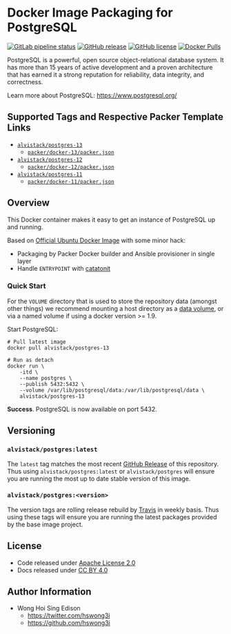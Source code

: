 # Docker Image Packaging for PostgreSQL

[![GitLab pipeline
status](https://img.shields.io/gitlab/pipeline/alvistack/docker-postgres/master)](https://gitlab.com/alvistack/docker-postgres/-/pipelines)
[![GitHub
release](https://img.shields.io/github/release/alvistack/docker-postgres.svg)](https://github.com/alvistack/docker-postgres/releases)
[![GitHub
license](https://img.shields.io/github/license/alvistack/docker-postgres.svg)](https://github.com/alvistack/docker-postgres/blob/master/LICENSE)
[![Docker
Pulls](https://img.shields.io/docker/pulls/alvistack/postgres-13.svg)](https://hub.docker.com/r/alvistack/postgres-13)

PostgreSQL is a powerful, open source object-relational database system.
It has more than 15 years of active development and a proven
architecture that has earned it a strong reputation for reliability,
data integrity, and correctness.

Learn more about PostgreSQL: <https://www.postgresql.org/>

## Supported Tags and Respective Packer Template Links

  - [`alvistack/postgres-13`](https://hub.docker.com/r/alvistack/postgres-13)
      - [`packer/docker-13/packer.json`](https://github.com/alvistack/docker-postgres/blob/master/packer/docker-13/packer.json)
  - [`alvistack/postgres-12`](https://hub.docker.com/r/alvistack/postgres-12)
      - [`packer/docker-12/packer.json`](https://github.com/alvistack/docker-postgres/blob/master/packer/docker-12/packer.json)
  - [`alvistack/postgres-11`](https://hub.docker.com/r/alvistack/postgres-11)
      - [`packer/docker-11/packer.json`](https://github.com/alvistack/docker-postgres/blob/master/packer/docker-11/packer.json)

## Overview

This Docker container makes it easy to get an instance of PostgreSQL up
and running.

Based on [Official Ubuntu Docker
Image](https://hub.docker.com/_/ubuntu/) with some minor hack:

  - Packaging by Packer Docker builder and Ansible provisioner in single
    layer
  - Handle `ENTRYPOINT` with
    [catatonit](https://github.com/openSUSE/catatonit)

### Quick Start

For the `VOLUME` directory that is used to store the repository data
(amongst other things) we recommend mounting a host directory as a [data
volume](https://docs.docker.com/engine/tutorials/dockervolumes/#/data-volumes),
or via a named volume if using a docker version \>= 1.9.

Start PostgreSQL:

    # Pull latest image
    docker pull alvistack/postgres-13
    
    # Run as detach
    docker run \
        -itd \
        --name postgres \
        --publish 5432:5432 \
        --volume /var/lib/postgresql/data:/var/lib/postgresql/data \
        alvistack/postgres-13

**Success**. PostgreSQL is now available on port 5432.

## Versioning

### `alvistack/postgres:latest`

The `latest` tag matches the most recent [GitHub
Release](https://github.com/alvistack/docker-postgres/releases) of this
repository. Thus using `alvistack/postgres:latest` or
`alvistack/postgres` will ensure you are running the most up to date
stable version of this image.

### `alvistack/postgres:<version>`

The version tags are rolling release rebuild by
[Travis](https://travis-ci.com/alvistack/docker-postgres) in weekly
basis. Thus using these tags will ensure you are running the latest
packages provided by the base image project.

## License

  - Code released under [Apache License 2.0](LICENSE)
  - Docs released under [CC BY
    4.0](http://creativecommons.org/licenses/by/4.0/)

## Author Information

  - Wong Hoi Sing Edison
      - <https://twitter.com/hswong3i>
      - <https://github.com/hswong3i>

